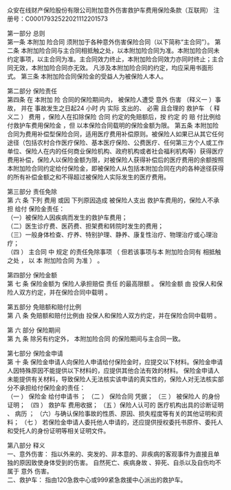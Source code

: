众安在线财产保险股份有限公司附加意外伤害救护车费用保险条款（互联网）
注册号：C00017932522021112201573   
  
第一部分 总则   
第一条   本附加 险合同 须附加于各种意外伤害保险合同（以下简称“主合同”）。 
第二条   本附加险合同与主合同相抵触之处，以本附加险合同为准。本附加险合同未约定事项，以主合同为准。主合同效力终止，本附加险合同效力亦同时终止；主合同无效，本附加险合同亦无效。 
凡涉及本附加险合同的约定，均应采用书面形式。 
第三条   本附加险合同保险金的受益人为被保险人本人。 
  
第二部分 保险责任   
第四条   在 本附加 险 合同的保险期间内， 被保险人遭受 意外  伤害  （释义一 ）事故， 并在 事故发生之日起24 小时 内 实际 支出的、 必需 且合理的 救护车  （ 释义二 ） 费用 ，保险人在扣除保险 合同 约定的免赔额后，按 约定 的 赔 付比例给付救护车费用保险金 ，但 以本保险合同载明的保险金额为限。 
第五条    本附加险合同为费用补偿型保险合同，适用医疗费用补偿原则。被保险人如果已从其它任何途径（包括农村合作医疗保险、基本医疗保险、公费医疗、任何第三方个人或工作单位、保险人在内的任何商业保险机构、政府机构或者社会福利机构等）获得医疗费用补偿，保险人以保险金额为限，对被保险人获得补偿后的医疗费用的余额按照本附加险合同约定给付保险金，即被保险人从包括本附加合同在内的各种途径获得的所有补偿金额之和不得超过被保险人实际发生的医疗费用。  
  
第三部分    责任免除   
第  六  条 下列  费用  或因  下列原因造成  被保险人支出  救护车费用的，保险人不承担  给付  保险金责任：   
（一）被保险人因疾病而发生的救护车费用；   
（二）医生诊疗费、医药费、担架费和转院时发生的费用；   
（三）一般身体检查、疗养、特别护理、静养、康复性治疗、物理治疗或心理治疗；   
（四  ）  主合同  中  规定  的责任免除事项  （  但若该事项与本  附加险合同有  相抵触  之处  ，  以  本  附加险合同  为准  ）  。      
   
第四部分 保险金额   
第  七  条    保险金额为 保险人承担赔偿 责任 的最高限额 。 保险金额 由 投保人和保险人双方约定，并在保险合同中载明 。 
  
第五部分 免赔额和赔付比例   
第  八  条   免赔额和赔付比例由 投保人和保险人双方约定，并在保险合同中载明 。 
  
   
第  六  部分    保险期间   
第  九  条   除另有约定外， 本附加险合同 的保险期间与主合同一致。 
  
第七部分 保险金申请   
第  十  条   保险金申请人向保险人申请给付保险金时，应提交以下材料。保险金申请人因特殊原因不能提供以下材料的，应提供其他合法有效的材料。 保险金申请人未能提供有关材料，导致保险人无法核实该申请的真实性的，保险人对无法核实部分不承担给付保险金的责任：   
（一 ） 保险金 给付申请书 ； 
（二 ） 保险合同 凭据； 
（三 ） 被保险人 的身份证明； 
（四 ） 救护车 费用收据； 
（五 ）保险人认可的 医疗机构出具的诊断证明 、 病历 ； 
（六）与确认保险事故的性质、原因、损失程度等有关的其他证明和资料； 
（七 ） 若保险金申请人委托他人申请的，还应提供授权委托书原件、委托人和受托人的身份证明等相关证明文件。 
  
第八部分 释义   
一、意外伤害：  指以外来的、突发的、非本意的、非疾病的客观事件为直接且单独的原因致使身体受到的伤害。 自然死亡、疾病身故  、猝死、自杀以及自伤均不属于  意外  伤害。   
二、救护车：  指由120急救中心或999紧急救援中心派出的救护车。 

